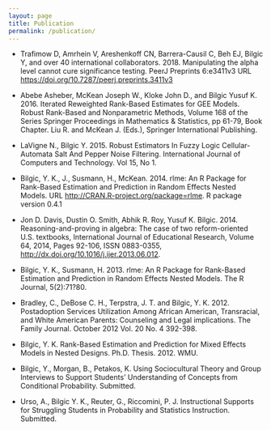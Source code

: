 ```yaml
---
layout: page
title: Publication
permalink: /publication/
---
```


* Trafimow D, Amrhein V, Areshenkoff CN, Barrera-Causil C, Beh EJ, Bilgic Y, and over 40 international collaborators. 2018. Manipulating the alpha level cannot cure significance testing. PeerJ Preprints 6:e3411v3 URL https://doi.org/10.7287/peerj.preprints.3411v3

* Abebe Asheber, McKean Joseph W., Kloke John D., and Bilgic Yusuf K. 2016. Iterated Reweighted Rank-Based Estimates for GEE Models. Robust Rank-Based and Nonparametric Methods, Volume 168 of the Series Springer Proceedings in Mathematics & Statistics, pp 61-79, Book Chapter. Liu R. and McKean J. (Eds.), Springer International Publishing.

* LaVigne N., Bilgic Y. 2015. Robust Estimators In Fuzzy Logic Cellular-Automata Salt And Pepper Noise Filtering. International Journal of Computers and Technology. Vol 15, No 1.

* Bilgic, Y. K., J., Susmann, H., McKean. 2014. rlme: An R Package for Rank-Based Estimation and Prediction in Random Effects Nested Models. URL http://CRAN.R-project.org/package=rlme. R package version 0.4.1

* Jon D. Davis, Dustin O. Smith, Abhik R. Roy, Yusuf K. Bilgic. 2014. Reasoning-and-proving in algebra: The case of two reform-oriented U.S. textbooks, International Journal of Educational Research, Volume 64, 2014, Pages 92-106, ISSN 0883-0355, http://dx.doi.org/10.1016/j.ijer.2013.06.012.

* Bilgic, Y. K., Susmann, H. 2013. rlme: An R Package for Rank-Based Estimation and Prediction in Random Effects Nested Models. The R Journal, 5(2):71?80.

* Bradley, C., DeBose C. H., Terpstra, J. T. and Bilgic, Y. K. 2012. Postadoption Services Utilization Among African American, Transracial, and White American Parents: Counseling and Legal implications. The Family Journal. October 2012 Vol. 20 No. 4 392-398.

* Bilgic, Y. K. Rank-Based Estimation and Prediction for Mixed Effects Models in Nested Designs. Ph.D. Thesis. 2012. WMU.

* Bilgic, Y., Morgan, B., Petakos, K. Using Sociocultural Theory and Group Interviews to Support Students’ Understanding of Concepts from Conditional Probability. Submitted.

* Urso, A., Bilgic Y. K., Reuter, G., Riccomini, P. J. Instructional Supports for Struggling Students in Probability and Statistics Instruction. Submitted.
